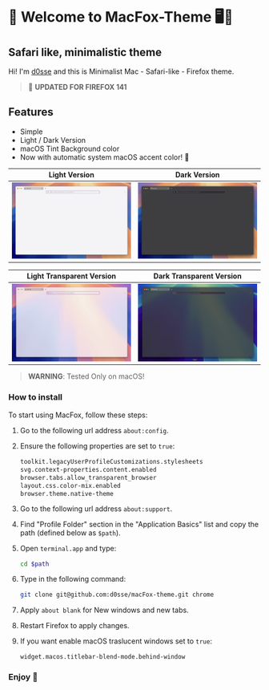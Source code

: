 # 👋 Welcome to MacFox-Theme 🖥️🦊

## Safari like, minimalistic theme

Hi! I'm [d0sse](https://github.com/d0sse) and this is Minimalist Mac - Safari-like - Firefox theme.

> 🚀 **UPDATED FOR FIREFOX 141**

## Features

- Simple
- Light / Dark Version
- macOS Tint Background color
- Now with automatic system macOS accent color! 🎨

| Light Version | Dark Version |
|---|---|
|![Light Screenshot](screen-light.jpg "Screen")|![Dark Screenshot](screen-dark.jpg "Screen")|

| Light Transparent Version | Dark Transparent Version |
|---|---|
|![Light Screenshot](screen-light-transparent.jpg "Screen")|![Dark Screenshot](screen-dark-transparent.jpg "Screen")|

> **WARNING**: Tested Only on macOS!

### How to install

To start using MacFox, follow these steps:

1. Go to the following url address `about:config`.
2. Ensure the following properties are set to `true`:

    ```text
    toolkit.legacyUserProfileCustomizations.stylesheets
    svg.context-properties.content.enabled
    browser.tabs.allow_transparent_browser
    layout.css.color-mix.enabled
    browser.theme.native-theme
    ```

3. Go to the following url address `about:support`.
4. Find "Profile Folder" section in the "Application Basics" list and copy the path (defined below as `$path`).
5. Open `terminal.app` and type:

    ```bash
    cd $path
    ```

6. Type in the following command:

    ```bash
    git clone git@github.com:d0sse/macFox-theme.git chrome
    ```

7. Apply `about blank` for New windows and new tabs.

8. Restart Firefox to apply changes.

9. If you want enable macOS traslucent windows set to `true`:

    ```text
    widget.macos.titlebar-blend-mode.behind-window
    ```

### Enjoy 🎉
